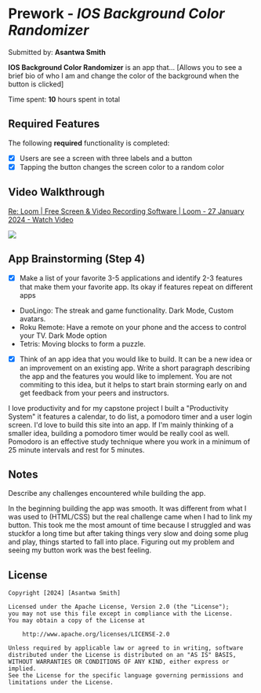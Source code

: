 # Prework - *IOS Background Color Randomizer*

Submitted by: **Asantwa Smith**

**IOS Background Color Randomizer** is an app that... [Allows you to see a brief bio of who I am and change the color of the background when the button is clicked] 

Time spent: **10** hours spent in total

## Required Features

The following **required** functionality is completed:

- [X] Users are see a screen with three labels and a button
- [X] Tapping the button changes the screen color to a random color
 
## Video Walkthrough

<div>
    <a href="https://www.loom.com/share/316883a6b9b5457e98dbceb32b408f83">
      <p>Re: Loom | Free Screen & Video Recording Software | Loom - 27 January 2024 - Watch Video</p>
    </a>
    <a href="https://www.loom.com/share/316883a6b9b5457e98dbceb32b408f83">
      <img style="max-width:300px;" src="https://cdn.loom.com/sessions/thumbnails/316883a6b9b5457e98dbceb32b408f83-with-play.gif">
    </a>
  </div>


## App Brainstorming (Step 4)

- [X] Make a list of your favorite 3-5 applications and identify 2-3 features that make them your favorite app. Its okay if features repeat on different apps

- DuoLingo: The streak and game functionality. Dark Mode, Custom avatars. 
- Roku Remote: Have a remote on your phone and the access to control your TV. Dark Mode option
- Tetris: Moving blocks to form a puzzle.


- [X] Think of an app idea that you would like to build. It can be a new idea or an improvement on an existing app. Write a short paragraph describing the app and the features you would like to implement. You are not commiting to this idea, but it helps to start brain storming early on and get feedback from your peers and instructors.

I love productivity and for my capstone project I built a "Productivity System" it features a calendar, to do list, a pomodoro timer and a user login screen. I'd love to build this site into an app. If I'm mainly thinking of a smaller idea, building a pomodoro timer would be really cool as well. Pomodoro is an effective study technique where you work in a minimum of 25 minute intervals and rest for 5 minutes. 

## Notes

Describe any challenges encountered while building the app.

In the beginning building the app was smooth. It was different from what I was used to (HTML/CSS) but the real challenge came when I had to link my button. This took me the most amount of time because I struggled and was stuckfor a long time but after taking things very slow and doing some plug and play, things started to fall into place. Figuring out my problem and seeing my button work was the best feeling. 


## License

    Copyright [2024] [Asantwa Smith]

    Licensed under the Apache License, Version 2.0 (the "License");
    you may not use this file except in compliance with the License.
    You may obtain a copy of the License at

        http://www.apache.org/licenses/LICENSE-2.0

    Unless required by applicable law or agreed to in writing, software
    distributed under the License is distributed on an "AS IS" BASIS,
    WITHOUT WARRANTIES OR CONDITIONS OF ANY KIND, either express or implied.
    See the License for the specific language governing permissions and
    limitations under the License.
